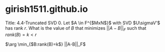 # girish1511.github.io
Title: 4.4-Truncated SVD
0. Let $A \in F^{$MxN$}$ with SVD $U\sigmaV'$ has rank $r$. What is the value of $B$ that minimizes $||A-B||_F$ such that $rank(B)=k<r$ 

$\arg \min_{$B:rank(B)=k$} ||A-B||_F$
